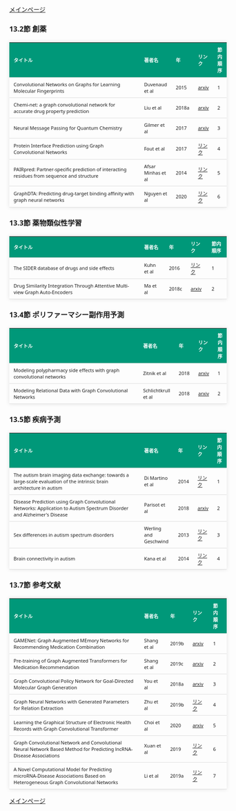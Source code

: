 
<html lang="ja">
<head>
<meta charset="UTF-8">
<title>参考文献リスト</title>
<link rel="stylesheet" type="text/css" href="https://cdn.datatables.net/1.10.24/css/jquery.dataTables.css">
<script type="text/javascript" src="https://code.jquery.com/jquery-3.5.1.js"></script>
<script type="text/javascript" src="https://cdn.datatables.net/1.10.24/js/jquery.dataTables.js"></script>
<style>
    body {
        font-family: 'Verdana', 'Segoe UI', Tahoma, Geneva, Verdana, sans-serif;
    }
    h2 {
        color: #333;
    }
    table {
        width: 100%;
        max-width: 100%;
        border-collapse: collapse;
        margin-top: 20px;
        box-shadow: 0 0 10px rgba(0, 0, 0, 0.1);
    }
    th, td {
        padding: 8px 10px;
        text-align: left;
        border-bottom: 1px solid #ddd;
        font-size: 11px;
    }
    th {
        background-color: #009879;
        color: #ffffff;
    }
    tr:hover {
        background-color: #f5f5f5;
    }
    /* 1番目の列の幅を60%に設定 */
    table.display td:nth-child(1),
    table.display th:nth-child(1) {
        width: 60%;
    }

    /* 2番目の列の幅を25%に設定 */
    table.display td:nth-child(2),
    table.display th:nth-child(2) {
        width: 25%;
    }
</style>
</head>
<body>

<a href="../">メインページ</a>

<h3>13.2節 創薬</h3>
<table class="dataframe display">
  <thead>
    <tr style="text-align: right;">
      <th>タイトル</th>
      <th>著者名</th>
      <th>年</th>
      <th>リンク</th>
      <th>節内順序</th>
    </tr>
  </thead>
  <tbody>
    <tr>
      <td>Convolutional Networks on Graphs for Learning Molecular Fingerprints</td>
      <td>Duvenaud et al</td>
      <td>2015</td>
      <td><a href="https://arxiv.org/abs/1509.09292" target="_blank">arxiv</a></td>
      <td>1</td>
    </tr>
    <tr>
      <td>Chemi-net: a graph convolutional network for accurate drug property prediction</td>
      <td>Liu et al</td>
      <td>2018a</td>
      <td><a href="https://arxiv.org/abs/1803.06236" target="_blank">arxiv</a></td>
      <td>2</td>
    </tr>
    <tr>
      <td>Neural Message Passing for Quantum Chemistry</td>
      <td>Gilmer et al</td>
      <td>2017</td>
      <td><a href="https://arxiv.org/abs/1704.01212" target="_blank">arxiv</a></td>
      <td>3</td>
    </tr>
    <tr>
      <td>Protein Interface Prediction using Graph Convolutional Networks</td>
      <td>Fout et al</td>
      <td>2017</td>
      <td><a href="https://proceedings.neurips.cc/paper/2017/hash/f507783927f2ec2737ba40afbd17efb5-Abstract.html" target="_blank">リンク</a></td>
      <td>4</td>
    </tr>
    <tr>
      <td>PAIRpred: Partner-specific prediction of interacting residues from sequence and structure</td>
      <td>Afsar Minhas et al</td>
      <td>2014</td>
      <td><a href="https://www.ncbi.nlm.nih.gov/pmc/articles/PMC4329725/" target="_blank">リンク</a></td>
      <td>5</td>
    </tr>
    <tr>
      <td>GraphDTA: Predicting drug-target binding affinity with graph neural networks</td>
      <td>Nguyen et al</td>
      <td>2020</td>
      <td><a href="https://www.biorxiv.org/content/10.1101/684662" target="_blank">リンク</a></td>
      <td>6</td>
    </tr>
  </tbody>
</table>
<h3>13.3節 薬物類似性学習</h3>
<table class="dataframe display">
  <thead>
    <tr style="text-align: right;">
      <th>タイトル</th>
      <th>著者名</th>
      <th>年</th>
      <th>リンク</th>
      <th>節内順序</th>
    </tr>
  </thead>
  <tbody>
    <tr>
      <td>The SIDER database of drugs and side effects</td>
      <td>Kuhn et al</td>
      <td>2016</td>
      <td><a href="https://www.ncbi.nlm.nih.gov/pmc/articles/PMC4702794/" target="_blank">リンク</a></td>
      <td>1</td>
    </tr>
    <tr>
      <td>Drug Similarity Integration Through Attentive Multi-view Graph Auto-Encoders</td>
      <td>Ma et al</td>
      <td>2018c</td>
      <td><a href="https://arxiv.org/abs/1804.10850" target="_blank">arxiv</a></td>
      <td>2</td>
    </tr>
  </tbody>
</table>
<h3>13.4節 ポリファーマシー副作用予測</h3>
<table class="dataframe display">
  <thead>
    <tr style="text-align: right;">
      <th>タイトル</th>
      <th>著者名</th>
      <th>年</th>
      <th>リンク</th>
      <th>節内順序</th>
    </tr>
  </thead>
  <tbody>
    <tr>
      <td>Modeling polypharmacy side effects with graph convolutional networks</td>
      <td>Zitnik et al</td>
      <td>2018</td>
      <td><a href="https://arxiv.org/abs/1802.00543" target="_blank">arxiv</a></td>
      <td>1</td>
    </tr>
    <tr>
      <td>Modeling Relational Data with Graph Convolutional Networks</td>
      <td>Schlichtkrull et al</td>
      <td>2018</td>
      <td><a href="https://arxiv.org/abs/1703.06103" target="_blank">arxiv</a></td>
      <td>2</td>
    </tr>
  </tbody>
</table>
<h3>13.5節 疾病予測</h3>
<table class="dataframe display">
  <thead>
    <tr style="text-align: right;">
      <th>タイトル</th>
      <th>著者名</th>
      <th>年</th>
      <th>リンク</th>
      <th>節内順序</th>
    </tr>
  </thead>
  <tbody>
    <tr>
      <td>The autism brain imaging data exchange: towards a large-scale evaluation of the intrinsic brain architecture in autism</td>
      <td>Di Martino et al</td>
      <td>2014</td>
      <td><a href="https://pubmed.ncbi.nlm.nih.gov/23774715/" target="_blank">リンク</a></td>
      <td>1</td>
    </tr>
    <tr>
      <td>Disease Prediction using Graph Convolutional Networks: Application to Autism Spectrum Disorder and Alzheimer's Disease</td>
      <td>Parisot et al</td>
      <td>2018</td>
      <td><a href="https://arxiv.org/abs/1806.01738" target="_blank">arxiv</a></td>
      <td>2</td>
    </tr>
    <tr>
      <td>Sex differences in autism spectrum disorders</td>
      <td>Werling and Geschwind</td>
      <td>2013</td>
      <td><a href="https://www.ncbi.nlm.nih.gov/pmc/articles/PMC4164392/" target="_blank">リンク</a></td>
      <td>3</td>
    </tr>
    <tr>
      <td>Brain connectivity in autism</td>
      <td>Kana et al</td>
      <td>2014</td>
      <td><a href="https://www.frontiersin.org/articles/10.3389/fnhum.2014.00349/full" target="_blank">リンク</a></td>
      <td>4</td>
    </tr>
  </tbody>
</table>
<h3>13.7節 参考文献</h3>
<table class="dataframe display">
  <thead>
    <tr style="text-align: right;">
      <th>タイトル</th>
      <th>著者名</th>
      <th>年</th>
      <th>リンク</th>
      <th>節内順序</th>
    </tr>
  </thead>
  <tbody>
    <tr>
      <td>GAMENet: Graph Augmented MEmory Networks for Recommending Medication Combination</td>
      <td>Shang et al</td>
      <td>2019b</td>
      <td><a href="https://arxiv.org/abs/1809.01852" target="_blank">arxiv</a></td>
      <td>1</td>
    </tr>
    <tr>
      <td>Pre-training of Graph Augmented Transformers for Medication Recommendation</td>
      <td>Shang et al</td>
      <td>2019c</td>
      <td><a href="https://arxiv.org/abs/1906.00346" target="_blank">arxiv</a></td>
      <td>2</td>
    </tr>
    <tr>
      <td>Graph Convolutional Policy Network for Goal-Directed Molecular Graph Generation</td>
      <td>You et al</td>
      <td>2018a</td>
      <td><a href="https://arxiv.org/abs/1806.02473" target="_blank">arxiv</a></td>
      <td>3</td>
    </tr>
    <tr>
      <td>Graph Neural Networks with Generated Parameters for Relation Extraction</td>
      <td>Zhu et al</td>
      <td>2019b</td>
      <td><a href="https://aclanthology.org/P19-1128/" target="_blank">リンク</a></td>
      <td>4</td>
    </tr>
    <tr>
      <td>Learning the Graphical Structure of Electronic Health Records with Graph Convolutional Transformer</td>
      <td>Choi et al</td>
      <td>2020</td>
      <td><a href="https://arxiv.org/abs/1906.04716" target="_blank">arxiv</a></td>
      <td>5</td>
    </tr>
    <tr>
      <td>Graph Convolutional Network and Convolutional Neural Network Based Method for Predicting lncRNA-Disease Associations</td>
      <td>Xuan et al</td>
      <td>2019</td>
      <td><a href="https://www.ncbi.nlm.nih.gov/pmc/articles/PMC6769579/" target="_blank">リンク</a></td>
      <td>6</td>
    </tr>
    <tr>
      <td>A Novel Computational Model for Predicting microRNA-Disease Associations Based on Heterogeneous Graph Convolutional Networks</td>
      <td>Li et al</td>
      <td>2019a</td>
      <td><a href="https://www.mdpi.com/2073-4409/8/9/977" target="_blank">リンク</a></td>
      <td>7</td>
    </tr>
  </tbody>
</table>

<script>
$(document).ready(function() {
    $('.display').DataTable({
     "lengthChange": false,  // Show 10 entriesの選択機能を非表示にする
     "pageLength": 25,  // ページごとに表示する行数を20行に設定
     "info": false,  // "Showing 1 to X of Y entries" の情報テキストを非表示にする
     "order": [],
     "searching": false
    });
});
</script>

<a href="../">メインページ</a>

</body>
</html>